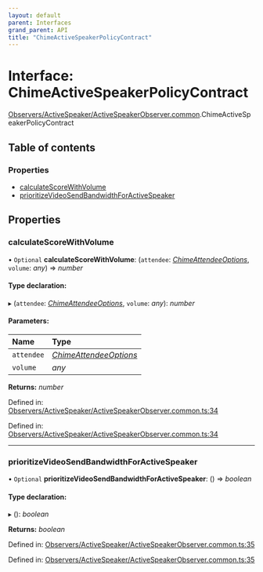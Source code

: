```yaml
---
layout: default
parent: Interfaces
grand_parent: API
title: "ChimeActiveSpeakerPolicyContract"
---
```


# Interface: ChimeActiveSpeakerPolicyContract

[Observers/ActiveSpeaker/ActiveSpeakerObserver.common](../modules/observers_activespeaker_activespeakerobserver_common.md).ChimeActiveSpeakerPolicyContract

## Table of contents

### Properties

- [calculateScoreWithVolume](observers_activespeaker_activespeakerobserver_common.chimeactivespeakerpolicycontract.md#calculatescorewithvolume)
- [prioritizeVideoSendBandwidthForActiveSpeaker](observers_activespeaker_activespeakerobserver_common.chimeactivespeakerpolicycontract.md#prioritizevideosendbandwidthforactivespeaker)

## Properties

### calculateScoreWithVolume

• `Optional` **calculateScoreWithVolume**: (`attendee`: [*ChimeAttendeeOptions*](attendee_attendee_common.chimeattendeeoptions.md), `volume`: *any*) => *number*

#### Type declaration:

▸ (`attendee`: [*ChimeAttendeeOptions*](attendee_attendee_common.chimeattendeeoptions.md), `volume`: *any*): *number*

#### Parameters:

Name | Type |
:------ | :------ |
`attendee` | [*ChimeAttendeeOptions*](attendee_attendee_common.chimeattendeeoptions.md) |
`volume` | *any* |

**Returns:** *number*

Defined in: [Observers/ActiveSpeaker/ActiveSpeakerObserver.common.ts:34](https://github.com/atabix/nativescript-plugins/blob/90ee9de/packages/nativescript-amazon-chime/support/Observers/ActiveSpeaker/ActiveSpeakerObserver.common.ts#L34)

Defined in: [Observers/ActiveSpeaker/ActiveSpeakerObserver.common.ts:34](https://github.com/atabix/nativescript-plugins/blob/90ee9de/packages/nativescript-amazon-chime/support/Observers/ActiveSpeaker/ActiveSpeakerObserver.common.ts#L34)

___

### prioritizeVideoSendBandwidthForActiveSpeaker

• `Optional` **prioritizeVideoSendBandwidthForActiveSpeaker**: () => *boolean*

#### Type declaration:

▸ (): *boolean*

**Returns:** *boolean*

Defined in: [Observers/ActiveSpeaker/ActiveSpeakerObserver.common.ts:35](https://github.com/atabix/nativescript-plugins/blob/90ee9de/packages/nativescript-amazon-chime/support/Observers/ActiveSpeaker/ActiveSpeakerObserver.common.ts#L35)

Defined in: [Observers/ActiveSpeaker/ActiveSpeakerObserver.common.ts:35](https://github.com/atabix/nativescript-plugins/blob/90ee9de/packages/nativescript-amazon-chime/support/Observers/ActiveSpeaker/ActiveSpeakerObserver.common.ts#L35)
